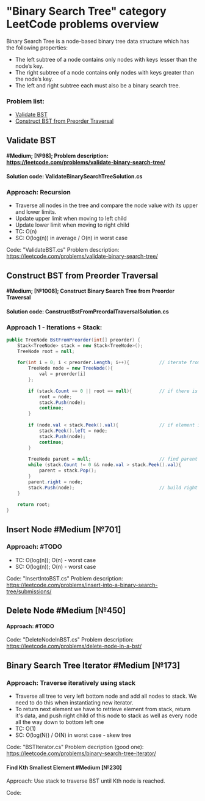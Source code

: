 ﻿# "Binary Search Tree" category LeetCode problems overview

Binary Search Tree is a node-based binary tree data structure which has the following properties:
- The left subtree of a node contains only nodes with keys lesser than the node’s key.
- The right subtree of a node contains only nodes with keys greater than the node’s key.
- The left and right subtree each must also be a binary search tree.

### Problem list:
- [Validate BST](#validate-bst)
- [Construct BST from Preorder Traversal](#construct-bst-from-preorder-traversal)

## Validate BST
#### #Medium; [№98]; Problem description: https://leetcode.com/problems/validate-binary-search-tree/
#### Solution code: ValidateBinarySearchTreeSolution.cs

### Approach: Recursion
 - Traverse all nodes in the tree and compare the node value with its upper and lower limits.
 - Update upper limit when moving to left child
 - Update lower limit when moving to right child
 - TC: O(n)
 - SC: O(log(n)) in average / O(n) in worst case

Code: "ValidateBST.cs"
Problem description: https://leetcode.com/problems/validate-binary-search-tree/

## Construct BST from Preorder Traversal
#### #Medium; [№1008]; Construct Binary Search Tree from Preorder Traversal
#### Solution code: ConstructBstFromPreordalTraversalSolution.cs
### Approach 1 - Iterations + Stack:
```csharp
public TreeNode BstFromPreorder(int[] preorder) {
    Stack<TreeNode> stack = new Stack<TreeNode>();
    TreeNode root = null;
        
    for(int i = 0; i < preorder.Length; i++){           // iterate from left -> right
        TreeNode node = new TreeNode(){
            val = preorder[i]
        };
            
        if (stack.Count == 0 || root == null){          // if there is no root - create
            root = node;
            stack.Push(node);
            continue;
        }
            
        if (node.val < stack.Peek().val){               // if element is less than "head" val - build left subtree
            stack.Peek().left = node;
            stack.Push(node);
            continue;
        }
            
        TreeNode parent = null;                         // find parent node - extract from stack
        while (stack.Count != 0 && node.val > stack.Peek().val){
            parent = stack.Pop();
        }
        parent.right = node;
        stack.Push(node);                               // build right node and add it to stack
    }
        
    return root;
}
```

## Insert Node #Medium [№701]

### Approach: #TODO
 - TC: O(log(n)); O(n) - worst case
 - SC: O(log(n)); O(n) - worst case

 Code: "InsertIntoBST.cs"
 Problem description: https://leetcode.com/problems/insert-into-a-binary-search-tree/submissions/

## Delete Node #Medium [№450]

#### Approach: #TODO
 Code: "DeleteNodeInBST.cs"
 Problem description: https://leetcode.com/problems/delete-node-in-a-bst/

## Binary Search Tree Iterator #Medium [№173]

### Approach: Traverse iteratively using stack
 - Traverse all tree to very left bottom node and add all nodes to stack. We need to do this when instantiating new iterator.
 - To return next element we have to retrieve element from stack, return it's data, and push right child of this node to stack as well as every node all the way down to bottom left one
 - TC: O(1)
 - SC: O(log(N)) / O(N) in worst case - skew tree

Code: "BSTIterator.cs"
Problem decription (good one): https://leetcode.com/problems/binary-search-tree-iterator/ 

#### Find Kth Smallest Element #Medium [№230]

Approach: Use stack to traverse BST until Kth node is reached. 

Code: 